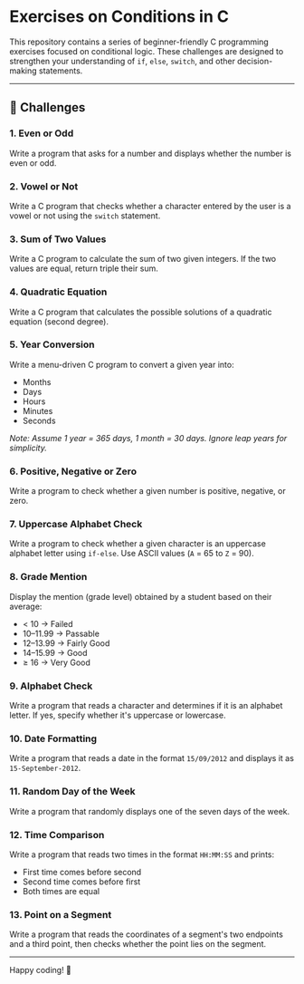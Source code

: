 # Exercises on Conditions in C

This repository contains a series of beginner-friendly C programming exercises focused on conditional logic. These challenges are designed to strengthen your understanding of `if`, `else`, `switch`, and other decision-making statements.

---

## 🚀 Challenges

### 1. Even or Odd
Write a program that asks for a number and displays whether the number is even or odd.

### 2. Vowel or Not
Write a C program that checks whether a character entered by the user is a vowel or not using the `switch` statement.

### 3. Sum of Two Values
Write a C program to calculate the sum of two given integers. If the two values are equal, return triple their sum.

### 4. Quadratic Equation
Write a C program that calculates the possible solutions of a quadratic equation (second degree).

### 5. Year Conversion
Write a menu-driven C program to convert a given year into:
- Months  
- Days  
- Hours  
- Minutes  
- Seconds  

*Note: Assume 1 year = 365 days, 1 month = 30 days. Ignore leap years for simplicity.*

### 6. Positive, Negative or Zero
Write a program to check whether a given number is positive, negative, or zero.

### 7. Uppercase Alphabet Check
Write a program to check whether a given character is an uppercase alphabet letter using `if-else`. Use ASCII values (`A` = 65 to `Z` = 90).

### 8. Grade Mention
Display the mention (grade level) obtained by a student based on their average:
- < 10 → Failed  
- 10–11.99 → Passable  
- 12–13.99 → Fairly Good  
- 14–15.99 → Good  
- ≥ 16 → Very Good

### 9. Alphabet Check
Write a program that reads a character and determines if it is an alphabet letter. If yes, specify whether it's uppercase or lowercase.

### 10. Date Formatting
Write a program that reads a date in the format `15/09/2012` and displays it as `15-September-2012`.

### 11. Random Day of the Week
Write a program that randomly displays one of the seven days of the week.

### 12. Time Comparison
Write a program that reads two times in the format `HH:MM:SS` and prints:
- First time comes before second  
- Second time comes before first  
- Both times are equal

### 13. Point on a Segment
Write a program that reads the coordinates of a segment's two endpoints and a third point, then checks whether the point lies on the segment.

---

Happy coding! 🎯
